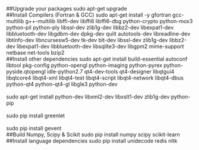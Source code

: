 ##Upgrade your packages
sudo apt-get upgrade
<br>
##Install Compilers (Fortran & GCC)
sudo apt-get install -y gfortran gcc-multilib g++-multilib libffi-dev libffi6 libffi6-dbg python-crypto python-mox3 python-pil python-ply libssl-dev zlib1g-dev libbz2-dev libexpat1-dev libbluetooth-dev libgdbm-dev dpkg-dev quilt autotools-dev libreadline-dev libtinfo-dev libncursesw5-dev tk-dev blt-dev libssl-dev zlib1g-dev libbz2-dev libexpat1-dev libbluetooth-dev libsqlite3-dev libgpm2 mime-support netbase net-tools bzip2
<br>
##Install other dependencies
sudo apt-get install build-essential autoconf libtool pkg-config python-opengl python-imaging python-pyrex python-pyside.qtopengl idle-python2.7 qt4-dev-tools qt4-designer libqtgui4 libqtcore4 libqt4-xml libqt4-test libqt4-script libqt4-network libqt4-dbus python-qt4 python-qt4-gl libgle3 python-dev
<br>
<br>
sudo apt-get install python-dev libxml2-dev libxslt1-dev zlib1g-dev python-pip
<br>
<br>
sudo pip install greenlet
<br>
<br>
sudo pip install gevent
<br>
##Build Numpy, Scipy & Scikit
sudo pip install numpy scipy scikit-learn
<br>
##Install language dependencies
sudo pip install unidecode redis nltk
